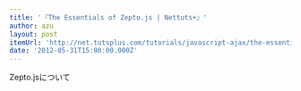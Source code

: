```yaml
---
title: '『The Essentials of Zepto.js | Nettuts+』'
author: azu
layout: post
itemUrl: 'http://net.tutsplus.com/tutorials/javascript-ajax/the-essentials-of-zepto-js/'
date: '2012-05-31T15:00:00.000Z'
---
```

Zepto.jsについて
